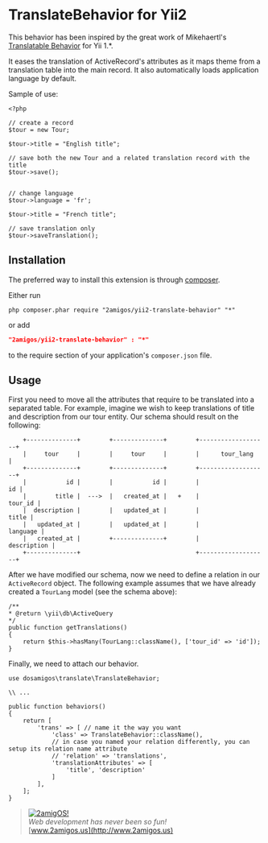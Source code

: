 TranslateBehavior for Yii2
==========================

This behavior has been inspired by the great work of Mikehaertl's
[Translatable Behavior](https://github.com/mikehaertl/translatable) for Yii 1.*.

It eases the translation of ActiveRecord's attributes as it maps theme from a translation table into the main record. It
also automatically loads application language by default.

Sample of use:

```
<?php

// create a record
$tour = new Tour;

$tour->title = "English title";

// save both the new Tour and a related translation record with the title
$tour->save();


// change language
$tour->language = 'fr';

$tour->title = "French title";

// save translation only
$tour->saveTranslation();

```

Installation
------------
The preferred way to install this extension is through [composer](http://getcomposer.org/download/).

Either run

```
php composer.phar require "2amigos/yii2-translate-behavior" "*"
```
or add

```json
"2amigos/yii2-translate-behavior" : "*"
```

to the require section of your application's `composer.json` file.

Usage
----------

First you need to move all the attributes that require to be translated into a separated table. For example, imagine we
wish to keep translations of title and description from our tour entity. Our schema should result on the following:

```
    +--------------+        +--------------+        +-------------------+
    |     tour     |        |     tour     |        |      tour_lang    |
    +--------------+        +--------------+        +-------------------+
    |           id |        |           id |        |                id |
    |        title |  --->  |   created_at |   +    |           tour_id |
    |  description |        |   updated_at |        |             title |
    |   updated_at |        |   updated_at |        |          language |
    |   created_at |        +--------------+        |       description |
    +--------------+                                +-------------------+

```

After we have modified our schema, now we need to define a relation in our `ActiveRecord` object. The following example
assumes that we have already created a `TourLang` model (see the schema above):

```
/**
* @return \yii\db\ActiveQuery
*/
public function getTranslations()
{
    return $this->hasMany(TourLang::className(), ['tour_id' => 'id']);
}
```

Finally, we need to attach our behavior.

```
use dosamigos\translate\TranslateBehavior;

\\ ...

public function behaviors()
{
    return [
        'trans' => [ // name it the way you want
            'class' => TranslateBehavior::className(),
            // in case you named your relation differently, you can setup its relation name attribute
            // 'relation' => 'translations',
            'translationAttributes' => [
                'title', 'description'
            ]
        ],
    ];
}
```


> [![2amigOS!](http://www.gravatar.com/avatar/55363394d72945ff7ed312556ec041e0.png)](http://www.2amigos.us)  
<i>Web development has never been so fun!</i>  
[www.2amigos.us](http://www.2amigos.us)